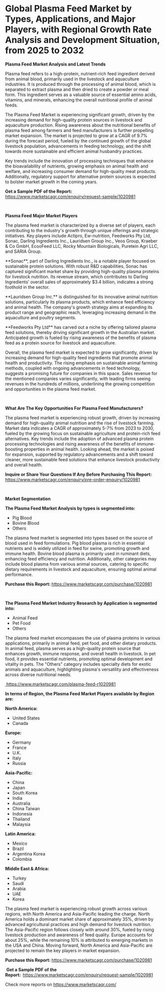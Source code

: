 <p><h1>Global Plasma Feed Market by Types, Applications, and Major Players, with Regional Growth Rate Analysis and Development Situation, from 2025 to 2032</h1></p><p><strong>Plasma Feed Market Analysis and Latest Trends</strong></p>
<p><p>Plasma feed refers to a high-protein, nutrient-rich feed ingredient derived from animal blood, primarily used in the livestock and aquaculture industries. It is produced through the processing of animal blood, which is separated to extract plasma and then dried to create a powder or meal form. This ingredient serves as a valuable source of essential amino acids, vitamins, and minerals, enhancing the overall nutritional profile of animal feeds.</p><p>The Plasma Feed Market is experiencing significant growth, driven by the increasing demand for high-quality protein sources in livestock and aquaculture production. Rising awareness about the nutritional benefits of plasma feed among farmers and feed manufacturers is further propelling market expansion. The market is projected to grow at a CAGR of 9.7% during the forecast period, fueled by the continued growth of the global livestock population, advancements in feeding technology, and the shift towards more sustainable and efficient animal husbandry practices.</p><p>Key trends include the innovation of processing techniques that enhance the bioavailability of nutrients, growing emphasis on animal health and welfare, and increasing consumer demand for high-quality meat products. Additionally, regulatory support for alternative protein sources is expected to bolster market growth in the coming years.</p></p>
<p><strong>Get a Sample PDF of the Report:&nbsp;</strong> <a href="https://www.marketscagr.com/enquiry/request-sample/1020981?utm_campaign=2882&utm_medium=2&utm_source=Github&utm_content=ia&utm_term=05042025&utm_id=plasma-feed">https://www.marketscagr.com/enquiry/request-sample/1020981</a></p>
<p>&nbsp;</p>
<p><strong>Plasma Feed Major Market Players</strong></p>
<p><p>The plasma feed market is characterized by a diverse set of players, each contributing to the industry's growth through unique offerings and strategic initiatives. Key players include Actipro, Ew-nutrition, Feedworks Pty Ltd, Sonac, Darling Ingredients Inc., Lauridsen Group Inc., Veos Group, Kraeber & Co GmbH, EcooFeed LLC, Rocky Mountain Biologicals, Puretein Agri LLC, and SARIA Group.</p><p>**Sonac**, part of Darling Ingredients Inc., is a notable player focused on sustainable protein solutions. With robust R&D capabilities, Sonac has captured significant market share by providing high-quality plasma proteins for livestock nutrition. Its revenue stream, which contributes to Darling Ingredients’ overall sales of approximately $3.4 billion, indicates a strong foothold in the sector.</p><p>**Lauridsen Group Inc.** is distinguished for its innovative animal nutrition solutions, particularly its plasma products, which enhance feed efficiency and animal health. The company's growth strategy aims at expanding its product range and geographic reach, leveraging increasing demand in the aquaculture and poultry segments.</p><p>**Feedworks Pty Ltd** has carved out a niche by offering tailored plasma feed solutions, thereby driving significant growth in the Australian market. Anticipated growth is fueled by rising awareness of the benefits of plasma feed as a protein source for livestock and aquaculture.</p><p>Overall, the plasma feed market is expected to grow significantly, driven by increasing demand for high-quality feed ingredients that promote animal health and productivity. The rising emphasis on sustainable animal farming methods, coupled with ongoing advancements in feed technology, suggests a promising future for companies in this space. Sales revenue for the mentioned companies varies significantly, with leading firms seeing revenues in the hundreds of millions, underlining the growing competition and opportunities in the plasma feed market.</p></p>
<p>&nbsp;</p>
<p><strong>What Are The Key Opportunities For Plasma Feed Manufacturers?</strong></p>
<p><p>The plasma feed market is experiencing robust growth, driven by increasing demand for high-quality animal nutrition and the rise of livestock farming. Market data indicates a CAGR of approximately 5-7% from 2023 to 2030, fueled by the growing focus on sustainable agriculture and protein-rich feed alternatives. Key trends include the adoption of advanced plasma protein processing technologies and rising awareness of the benefits of immune-boosting properties in animal health. Looking ahead, the market is poised for expansion, supported by regulatory advancements and a shift toward cleaner, more sustainable feed solutions that enhance livestock productivity and overall health.</p></p>
<p><strong>Inquire or Share Your Questions If Any Before Purchasing This Report:</strong> <a href="https://www.marketscagr.com/enquiry/pre-order-enquiry/1020981?utm_campaign=2882&utm_medium=2&utm_source=Github&utm_content=ia&utm_term=05042025&utm_id=plasma-feed">https://www.marketscagr.com/enquiry/pre-order-enquiry/1020981</a></p>
<p>&nbsp;</p>
<p><strong>Market Segmentation</strong></p>
<p><strong>The Plasma Feed Market Analysis by types is segmented into:</strong></p>
<p><ul><li>Pig Blood</li><li>Bovine Blood</li><li>Others</li></ul></p>
<p><p>The plasma feed market is segmented into types based on the source of blood used in feed formulations. Pig blood plasma is rich in essential nutrients and is widely utilized in feed for swine, promoting growth and immune health. Bovine blood plasma is primarily used in ruminant diets, enhancing feed efficiency and nutrition. Additionally, other categories may include blood plasma from various animal sources, catering to specific dietary requirements in livestock and aquaculture, ensuring optimal animal performance.</p></p>
<p><strong>Purchase this Report:&nbsp;</strong><a href="https://www.marketscagr.com/purchase/1020981?utm_campaign=2882&utm_medium=2&utm_source=Github&utm_content=ia&utm_term=05042025&utm_id=plasma-feed">https://www.marketscagr.com/purchase/1020981</a></p>
<p>&nbsp;</p>
<p><strong>The Plasma Feed Market Industry Research by Application is segmented into:</strong></p>
<p><ul><li>Animal Feed</li><li>Pet Food</li><li>Others</li></ul></p>
<p><p>The plasma feed market encompasses the use of plasma proteins in various applications, primarily in animal feed, pet food, and other dietary products. In animal feed, plasma serves as a high-quality protein source that enhances growth, immune response, and overall health in livestock. In pet food, it provides essential nutrients, promoting optimal development and vitality in pets. The "Others" category includes specialty diets for exotic animals and aquaculture, highlighting plasma's versatility and effectiveness across diverse nutritional needs.</p></p>
<p><a href="https://www.marketscagr.com/plasma-feed-r1020981?utm_campaign=2882&utm_medium=2&utm_source=Github&utm_content=ia&utm_term=05042025&utm_id=plasma-feed">&nbsp;https://www.marketscagr.com/plasma-feed-r1020981</a></p>
<p><strong>In terms of Region, the Plasma Feed Market Players available by Region are:</strong></p>
<p>
    <p> <strong> North America: </strong>
        <ul>
            <li>United States</li>
            <li>Canada</li>
        </ul>
        </p> 
    <p> <strong> Europe: </strong>
        <ul>
            <li>Germany</li>
            <li>France</li>
            <li>U.K.</li>
            <li>Italy</li>
            <li>Russia</li>
        </ul>
        </p> 
    <p> <strong> Asia-Pacific: </strong>
        <ul>
            <li>China</li>
            <li>Japan</li>
            <li>South Korea</li>
            <li>India</li>
            <li>Australia</li>
            <li>China Taiwan</li>
            <li>Indonesia</li>
            <li>Thailand</li>
            <li>Malaysia</li>
        </ul>
        </p> 
    <p> <strong> Latin America: </strong>
        <ul>
            <li>Mexico</li>
            <li>Brazil</li>
            <li>Argentina Korea</li>
            <li>Colombia</li>
        </ul>
        </p> 
    <p> <strong> Middle East & Africa: </strong>
        <ul>
            <li>Turkey</li>
            <li>Saudi</li>
            <li>Arabia</li>
            <li>UAE</li>
            <li>Korea</li>
        </ul>
    </p>
    </p>
<p><p>The plasma feed market is experiencing robust growth across various regions, with North America and Asia-Pacific leading the charge. North America holds a dominant market share of approximately 35%, driven by advanced agricultural practices and high demand for livestock nutrition. The Asia-Pacific region follows closely with around 30%, fueled by rising livestock production and awareness of feed quality. Europe accounts for about 25%, while the remaining 10% is attributed to emerging markets in the USA and China. Moving forward, North America and Asia-Pacific are projected to remain the key players in market expansion.</p></p>
<p><strong>Purchase this Report: </strong><a href="https://www.marketscagr.com/purchase/1020981?utm_campaign=2882&utm_medium=2&utm_source=Github&utm_content=ia&utm_term=05042025&utm_id=plasma-feed">https://www.marketscagr.com/purchase/1020981</a></p>
<p>&nbsp;<strong>Get a Sample PDF of the Report:&nbsp;&nbsp;</strong><a href="https://www.marketscagr.com/enquiry/request-sample/1020981?utm_campaign=2882&utm_medium=2&utm_source=Github&utm_content=ia&utm_term=05042025&utm_id=plasma-feed">https://www.marketscagr.com/enquiry/request-sample/1020981</a></p>
<p><strong></strong></p>
<p>Check more reports on <a href="https://www.marketscagr.com/?utm_campaign=2882&utm_medium=2&utm_source=Github&utm_content=ia&utm_term=05042025&utm_id=plasma-feed">https://www.marketscagr.com/</a></p>